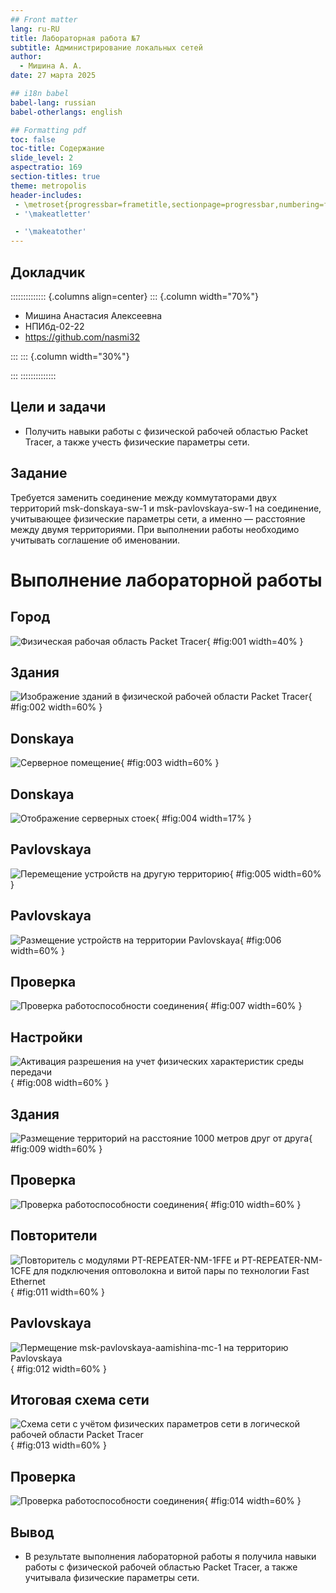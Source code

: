 ```yaml
---
## Front matter
lang: ru-RU
title: Лабораторная работа №7
subtitle: Администрирование локальных сетей 
author:
  - Мишина А. А.
date: 27 марта 2025

## i18n babel
babel-lang: russian
babel-otherlangs: english

## Formatting pdf
toc: false
toc-title: Содержание
slide_level: 2
aspectratio: 169
section-titles: true
theme: metropolis
header-includes:
 - \metroset{progressbar=frametitle,sectionpage=progressbar,numbering=fraction}
 - '\makeatletter'

 - '\makeatother'
---
```


## Докладчик

:::::::::::::: {.columns align=center}
::: {.column width="70%"}

  * Мишина Анастасия Алексеевна
  * НПИбд-02-22
  * <https://github.com/nasmi32>

:::
::: {.column width="30%"}


:::
::::::::::::::

## Цели и задачи

- Получить навыки работы с физической рабочей областью Packet Tracer, а также учесть физические параметры сети.

## Задание

Требуется заменить соединение между коммутаторами двух территорий msk-donskaya-sw-1 и msk-pavlovskaya-sw-1 на соединение, учитывающее физические параметры сети, а именно — расстояние между двумя территориями. При выполнении работы необходимо учитывать соглашение об именовании.

# Выполнение лабораторной работы

## Город

![Физическая рабочая область Packet Tracer](image/1.png){ #fig:001 width=40% }

## Здания

![Изображение зданий в физической рабочей области Packet Tracer](image/2.png){ #fig:002 width=60% }

## Donskaya

![Серверное помещение](image/3.png){ #fig:003 width=60% }

## Donskaya

![Отображение серверных стоек](image/4.png){ #fig:004 width=17% }

## Pavlovskaya

![Перемещение устройств на другую территорию](image/5.png){ #fig:005 width=60% }

## Pavlovskaya

![Размещение устройств на территории Pavlovskaya](image/6.png){ #fig:006 width=60% }

## Проверка

![Проверка работоспособности соединения](image/7.png){ #fig:007 width=60% }

## Настройки

![Активация разрешения на учет физических характеристик среды передачи](image/8.png){ #fig:008 width=60% }

## Здания

![Размещение территорий на расстояние 1000 метров друг от друга](image/9.png){ #fig:009 width=60% }

## Проверка

![Проверка работоспособности соединения](image/10.png){ #fig:010 width=60% }

## Повторители

![Повторитель с модулями PT-REPEATER-NM-1FFE и PT-REPEATER-NM-1CFE для подключения оптоволокна и витой пары по технологии Fast Ethernet](image/11.png){ #fig:011 width=60% }

## Pavlovskaya

![Пермещение msk-pavlovskaya-aamishina-mc-1 на территорию Pavlovskaya](image/12.png){ #fig:012 width=60% }

## Итоговая схема сети

![Схема сети с учётом физических параметров сети в логической рабочей области Packet Tracer](image/13.png){ #fig:013 width=60% }

## Проверка

![Проверка работоспособности соединения](image/14.png){ #fig:014 width=60% }

## Вывод

- В результате выполнения лабораторной работы я получила навыки работы с физической рабочей областью Packet Tracer, а также учитывала физические параметры сети.